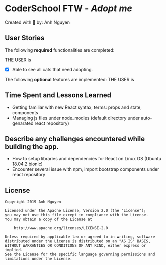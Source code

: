 # CoderSchool FTW - *Adopt me*

Created with :blue_heart: by: Anh Nguyen
  
[//]: # (Demo)
  
[//]: # (One or two sentence summary of your project.)

[//]: # (## Video Walkthrough)

[//]: # (Here's a walkthrough of implemented user stories.)


## User Stories

The following **required** functionalities are completed:

THE USER is

* [x] Able to see all cats that need adopting. 

The following **optional** features are implemented:
THE USER is


[//]: # (The following **additional** features are implemented:)

[//]: # (* [x] List anything else that you can get done to improve the page!)

## Time Spent and Lessons Learned
* Getting familiar with new React syntax, terms: props and state, components
* Managing js files under node_modles (default directory under auto-genarated react repository)



## Describe any challenges encountered while building the app.
* How to setup libraries and dependencies for React on Linux OS (Ubuntu 18.04.2 bionic)
* Encounter several issue with npm, import bootstrap components under react repository

## License

    Copyright 2019 Anh Nguyen

    Licensed under the Apache License, Version 2.0 (the "License");
    you may not use this file except in compliance with the License.
    You may obtain a copy of the License at

        http://www.apache.org/licenses/LICENSE-2.0

    Unless required by applicable law or agreed to in writing, software
    distributed under the License is distributed on an "AS IS" BASIS,
    WITHOUT WARRANTIES OR CONDITIONS OF ANY KIND, either express or implied.
    See the License for the specific language governing permissions and
    limitations under the License.
